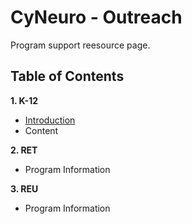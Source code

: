 # CyNeuro - Outreach

Program support reesource page.

## Table of Contents

**1. K-12** 

* [Introduction](/research/introduction)
* Content

**2. RET**

* Program Information

**3. REU**

* Program Information


